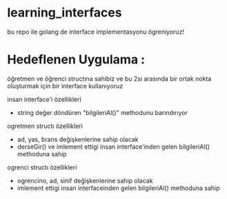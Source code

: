 # learning_interfaces
bu repo ile golang de interface implementasyonu ögreniyoruz!

<h1>Hedeflenen Uygulama :</h1>
<p>öğretmen ve öğrenci structına sahibiz ve bu 2si arasında bir ortak nokta oluşturmak için bir interface kullanıyoruz</p>

insan interface'i özellikleri
<ul>
  <li>string değer döndüren "bilgileriAl()" methodunu barındırıyor</li>
</ul>

ogretmen structı özellikleri
<ul>
  <li>ad, yas, brans değişkenlerine sahip olacak</li>
  <li>derseGir() ve imlement ettigi insan interface'inden gelen bilgileriAl() methoduna sahip</li>
</ul>

ogrenci structı özellikleri
<ul>
  <li>ogrencino, ad, sinif değişkenlerine sahip olacak</li>
  <li>imlement ettigi insan interfaceinden gelen bilgileriAl() methoduna sahip</li>
</ul>
